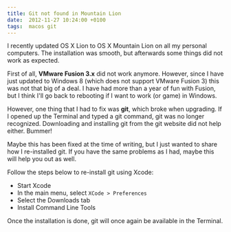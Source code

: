 ```yaml
---
title: Git not found in Mountain Lion
date:  2012-11-27 10:24:00 +0100
tags:  macos git
---
```


I recently updated OS X Lion to OS X Mountain Lion on all my personal computers.
The installation was smooth, but afterwards some things did not work as expected.

First of all, **VMware Fusion 3.x** did not work anymore. However, since I have
just updated to Windows 8 (which does not support VMware Fusion 3) this was not
that big of a deal. I have had more than a year of fun with Fusion, but I think
I'll go back to rebooting if I want to work (or game) in Windows.

However, one thing that I had to fix was **git**, which broke when upgrading. If
I opened up the Terminal and typed a git command, git was no longer recognized.
Downloading and installing git from the git website did not help either. Bummer!

Maybe this has been fixed at the time of writing, but I just wanted to share how
I re-installed git. If you have the same problems as I had, maybe this will help
you out as well.

Follow the steps below to re-install git using Xcode:

* Start Xcode
* In the main menu, select `XCode > Preferences`
* Select the Downloads tab
* Install Command Line Tools

Once the installation is done, git will once again be available in the Terminal.